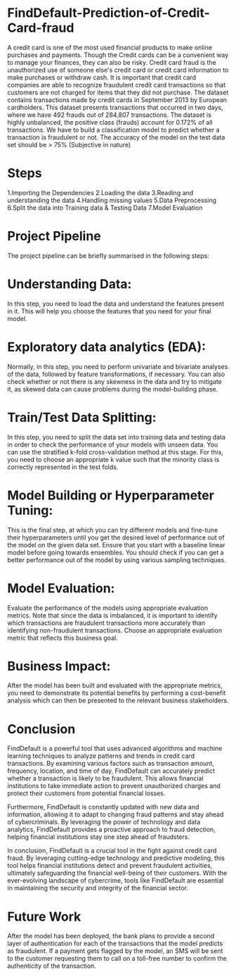# FindDefault-Prediction-of-Credit-Card-fraud
A credit card is one of the most used financial products to make online purchases and payments. Though the Credit cards can be a convenient way to manage your finances, they can also be risky. Credit card fraud is the unauthorized use of someone else's credit card or credit card information to make purchases or withdraw cash.
It is important that credit card companies are able to recognize fraudulent credit card transactions so that customers are not charged for items that they did not purchase. 
The dataset contains transactions made by credit cards in September 2013 by European cardholders. This dataset presents transactions that occurred in two days, where we have 492 frauds out of 284,807 transactions. The dataset is highly unbalanced, the positive class (frauds) account for 0.172% of all transactions.
We have to build a classification model to predict whether a transaction is fraudulent or not.
The accuracy of the model on the test data set should be > 75% (Subjective in nature) 

# Steps
1.Importing the Dependencies
2.Loading the data
3.Reading and understanding the data
4.Handling missing values
5.Data Preprocessing
6.Split the data into Training data & Testing Data
7.Model Evaluation

# Project Pipeline
The project pipeline can be briefly summarised in the following steps:

# Understanding Data: 
In this step, you need to load the data and understand the features present in it. This will help you choose the features that you need for your final model.
# Exploratory data analytics (EDA):
Normally, in this step, you need to perform univariate and bivariate analyses of the data, followed by feature transformations, if necessary. You can also check whether or not there is any skewness in the data and try to mitigate it, as skewed data can cause problems during the model-building phase.
# Train/Test Data Splitting:
In this step, you need to split the data set into training data and testing data in order to check the performance of your models with unseen data. You can use the stratified k-fold cross-validation method at this stage. For this, you need to choose an appropriate k value such that the minority class is correctly represented in the test folds.
# Model Building or Hyperparameter Tuning: 
This is the final step, at which you can try different models and fine-tune their hyperparameters until you get the desired level of performance out of the model on the given data set. Ensure that you start with a baseline linear model before going towards ensembles. You should check if you can get a better performance out of the model by using various sampling techniques.
# Model Evaluation: 
Evaluate the performance of the models using appropriate evaluation metrics. Note that since the data is imbalanced, it is important to identify which transactions are fraudulent transactions more accurately than identifying non-fraudulent transactions. Choose an appropriate evaluation metric that reflects this business goal.
# Business Impact: 
After the model has been built and evaluated with the appropriate metrics, you need to demonstrate its potential benefits by performing a cost-benefit analysis which can then be presented to the relevant business stakeholders.

# Conclusion
FindDefault is a powerful tool that uses advanced algorithms and machine learning techniques to analyze patterns and trends in credit card transactions. By examining various factors such as transaction amount, frequency, location, and time of day, FindDefault can accurately predict whether a transaction is likely to be fraudulent. This allows financial institutions to take immediate action to prevent unauthorized charges and protect their customers from potential financial losses.

Furthermore, FindDefault is constantly updated with new data and information, allowing it to adapt to changing fraud patterns and stay ahead of cybercriminals. By leveraging the power of technology and data analytics, FindDefault provides a proactive approach to fraud detection, helping financial institutions stay one step ahead of fraudsters.

In conclusion, FindDefault is a crucial tool in the fight against credit card fraud. By leveraging cutting-edge technology and predictive modeling, this tool helps financial institutions detect and prevent fraudulent activities, ultimately safeguarding the financial well-being of their customers. With the ever-evolving landscape of cybercrime, tools like FindDefault are essential in maintaining the security and integrity of the financial sector.

# Future Work
After the model has been deployed, the bank plans to provide a second layer of authentication for each of the transactions that the model predicts as fraudulent. If a payment gets flagged by the model, an SMS will be sent to the customer requesting them to call on a toll-free number to confirm the authenticity of the transaction.
